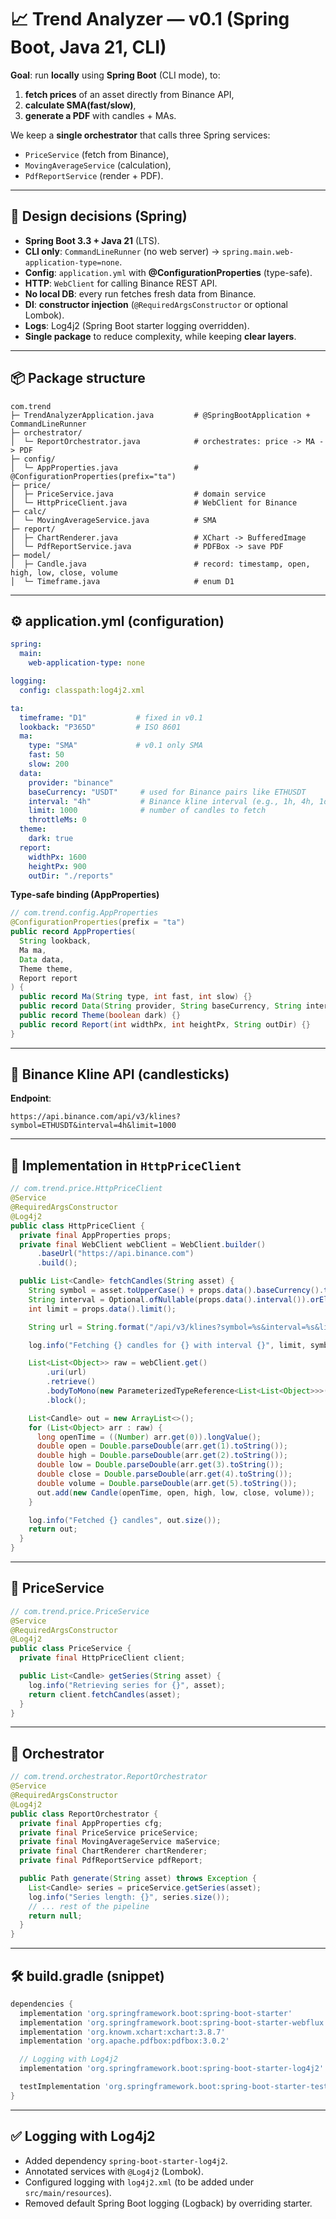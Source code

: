 # 📈 Trend Analyzer — v0.1 (Spring Boot, Java 21, CLI)

**Goal**: run **locally** using **Spring Boot** (CLI mode), to:

1. **fetch prices** of an asset directly from Binance API,
2. **calculate SMA(fast/slow)**,
3. **generate a PDF** with candles + MAs.

We keep a **single orchestrator** that calls three Spring services:

* `PriceService` (fetch from Binance),
* `MovingAverageService` (calculation),
* `PdfReportService` (render + PDF).

---

## 🧱 Design decisions (Spring)

* **Spring Boot 3.3 + Java 21** (LTS).
* **CLI only**: `CommandLineRunner` (no web server) → `spring.main.web-application-type=none`.
* **Config**: `application.yml` with **@ConfigurationProperties** (type-safe).
* **HTTP**: `WebClient` for calling Binance REST API.
* **No local DB**: every run fetches fresh data from Binance.
* **DI**: **constructor injection** (`@RequiredArgsConstructor` or optional Lombok).
* **Logs**: Log4j2 (Spring Boot starter logging overridden).
* **Single package** to reduce complexity, while keeping **clear layers**.

---

## 📦 Package structure

```
com.trend
├─ TrendAnalyzerApplication.java         # @SpringBootApplication + CommandLineRunner
├─ orchestrator/
│  └─ ReportOrchestrator.java            # orchestrates: price -> MA -> PDF
├─ config/
│  └─ AppProperties.java                 # @ConfigurationProperties(prefix="ta")
├─ price/
│  ├─ PriceService.java                  # domain service
│  └─ HttpPriceClient.java               # WebClient for Binance
├─ calc/
│  └─ MovingAverageService.java          # SMA
├─ report/
│  ├─ ChartRenderer.java                 # XChart -> BufferedImage
│  └─ PdfReportService.java              # PDFBox -> save PDF
├─ model/
│  ├─ Candle.java                        # record: timestamp, open, high, low, close, volume
│  └─ Timeframe.java                     # enum D1
```

---

## ⚙️ application.yml (configuration)

```yaml
spring:
  main:
    web-application-type: none

logging:
  config: classpath:log4j2.xml

ta:
  timeframe: "D1"           # fixed in v0.1
  lookback: "P365D"         # ISO 8601
  ma:
    type: "SMA"             # v0.1 only SMA
    fast: 50
    slow: 200
  data:
    provider: "binance"
    baseCurrency: "USDT"     # used for Binance pairs like ETHUSDT
    interval: "4h"           # Binance kline interval (e.g., 1h, 4h, 1d)
    limit: 1000              # number of candles to fetch
    throttleMs: 0
  theme:
    dark: true
  report:
    widthPx: 1600
    heightPx: 900
    outDir: "./reports"
```

**Type-safe binding (AppProperties)**

```java
// com.trend.config.AppProperties
@ConfigurationProperties(prefix = "ta")
public record AppProperties(
  String lookback,
  Ma ma,
  Data data,
  Theme theme,
  Report report
) {
  public record Ma(String type, int fast, int slow) {}
  public record Data(String provider, String baseCurrency, String interval, int limit, int throttleMs) {}
  public record Theme(boolean dark) {}
  public record Report(int widthPx, int heightPx, String outDir) {}
}
```

---

## 🔗 Binance Kline API (candlesticks)

**Endpoint**:

```
https://api.binance.com/api/v3/klines?symbol=ETHUSDT&interval=4h&limit=1000
```

---

## 🧩 Implementation in `HttpPriceClient`

```java
// com.trend.price.HttpPriceClient
@Service
@RequiredArgsConstructor
@Log4j2
public class HttpPriceClient {
  private final AppProperties props;
  private final WebClient webClient = WebClient.builder()
      .baseUrl("https://api.binance.com")
      .build();

  public List<Candle> fetchCandles(String asset) {
    String symbol = asset.toUpperCase() + props.data().baseCurrency().toUpperCase();
    String interval = Optional.ofNullable(props.data().interval()).orElse("1d");
    int limit = props.data().limit();

    String url = String.format("/api/v3/klines?symbol=%s&interval=%s&limit=%d", symbol, interval, limit);

    log.info("Fetching {} candles for {} with interval {}", limit, symbol, interval);

    List<List<Object>> raw = webClient.get()
        .uri(url)
        .retrieve()
        .bodyToMono(new ParameterizedTypeReference<List<List<Object>>>() {})
        .block();

    List<Candle> out = new ArrayList<>();
    for (List<Object> arr : raw) {
      long openTime = ((Number) arr.get(0)).longValue();
      double open = Double.parseDouble(arr.get(1).toString());
      double high = Double.parseDouble(arr.get(2).toString());
      double low = Double.parseDouble(arr.get(3).toString());
      double close = Double.parseDouble(arr.get(4).toString());
      double volume = Double.parseDouble(arr.get(5).toString());
      out.add(new Candle(openTime, open, high, low, close, volume));
    }

    log.info("Fetched {} candles", out.size());
    return out;
  }
}
```

---

## 🧩 PriceService

```java
// com.trend.price.PriceService
@Service
@RequiredArgsConstructor
@Log4j2
public class PriceService {
  private final HttpPriceClient client;

  public List<Candle> getSeries(String asset) {
    log.info("Retrieving series for {}", asset);
    return client.fetchCandles(asset);
  }
}
```

---

## 🧩 Orchestrator

```java
// com.trend.orchestrator.ReportOrchestrator
@Service
@RequiredArgsConstructor
@Log4j2
public class ReportOrchestrator {
  private final AppProperties cfg;
  private final PriceService priceService;
  private final MovingAverageService maService;
  private final ChartRenderer chartRenderer;
  private final PdfReportService pdfReport;

  public Path generate(String asset) throws Exception {
    List<Candle> series = priceService.getSeries(asset);
    log.info("Series length: {}", series.size());
    // ... rest of the pipeline
    return null;
  }
}
```

---

## 🛠 build.gradle (snippet)

```gradle
dependencies {
  implementation 'org.springframework.boot:spring-boot-starter'
  implementation 'org.springframework.boot:spring-boot-starter-webflux'
  implementation 'org.knowm.xchart:xchart:3.8.7'
  implementation 'org.apache.pdfbox:pdfbox:3.0.2'

  // Logging with Log4j2
  implementation 'org.springframework.boot:spring-boot-starter-log4j2'

  testImplementation 'org.springframework.boot:spring-boot-starter-test'
}
```

---

## ✅ Logging with Log4j2

* Added dependency `spring-boot-starter-log4j2`.
* Annotated services with `@Log4j2` (Lombok).
* Configured logging with `log4j2.xml` (to be added under `src/main/resources`).
* Removed default Spring Boot logging (Logback) by overriding starter.
